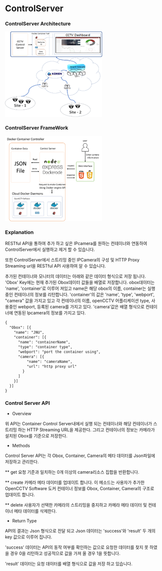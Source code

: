 # ControlServer

### ControlServer Architecture

<img src="./img/koren_architecture.png" style="width: 320px; height: 280px;"/>

### ControlServer FrameWork

<img src="./img/controlserver_framework.png" style="width: 320px; height: 280px;"/>

### Explanation

RESTful API을 통하여 추가 하고 싶은 IPcamera를 원하는 컨테이너와 연동하여 ControlServer에서 실행하고 제거 할 수 있습니다.

또한 ControlServer에서 스트리밍 중인 IPCamera의 구성 및 HTTP Proxy Streaming url을 RESTful API 사용하여 알 수 있습니다.

추가된 컨테이너와 모니터의 데이터는 아래와 같은 데이터 형식으로 저장 됩니다.
'Obox' Key에는 현재 추가된 Obox데이터 값들을 배열로 저장합니다.
obox데이터는 'name', 'container'로 이루어 져있고 name은 해당 obox의 이름, container는 실행 중인 컨테이너의 정보를 리턴합니다.
'container'의 값은 'name', 'type', 'webport', "camera" 값을 가지고 있고 각 컨테이너의 이름, openCCTV 어플리케이션 type, 사용중인 webport, 등록된 camera를 가지고 있다.
'camera'값은 배열 형식으로 컨테이너에 연동된 Ipcamera의 정보를 가지고 있다.
```
{
  "Obox": [{
    "name": "JNU",
    "container": [{
      "name": "containerName",
      "type": "container type",
      "webport": "port the container using",
      "camera": [{
          "name": "cameraName",
          "url": "http proxy url"
        }
      ]
    }]
  }]
}
```
### Control Server API

* Overview

위 API는 Container Control Server내에서 실행 되는 컨테이너와 해당 컨테이너가 스트리밍 하는 HTTP Streaming URL을 제공한다. 그리고 컨테이너의 정보는 카메라가 설치된 Obox를 기준으로 저장한다.

* Methods

Control Server API는 각 Obox, Container, Camera의 메타 데이터를 Json파일에 저장하고 관리한다.

** get
요청 기준과 일치하는 0개 이상의 camera리소스 집합을 반환합니다.

** create
카메라 메타 데이터를 업데이트 합니다. 이 메소드는 사용자가 추가한 OpenCCTV Software 도커 컨테이너 정보를 Obox, Container, Camera의 구조로 업데이트 합니다.

** delete
사용자가 선택한 카메라의 스트리밍을 중지하고 카메라 메타 데이터 및 컨테이너 메타 데이터를 삭제한다.

* Return Type

API의 결과는 Json 형식으로 전달 되고 Json 데이터는 'success'와 'result' 두 개의 key 값으로 이루어 집니다.

'success' 데이터는 API의 동작 여부를 확인하는 값으로 요청한 데이터를 찾지 못 하였을 경우 0을 리턴하고 성공적으로 값을 가져 올 경우 1을 뜻합니다.

'result' 데이터는 요청 데이터를 배열 형식으로 값을 저장 하고 있습니다.
